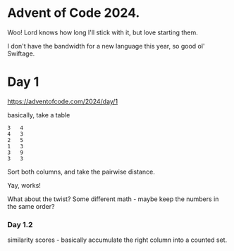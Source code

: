 # Advent of Code 2024.

Woo!  Lord knows how long I'll stick with it, but love starting them.

I don't have the bandwidth for a new language this year, so good ol' Swiftage.

# Day 1

https://adventofcode.com/2024/day/1

basically, take a table

```
3   4
4   3
2   5
1   3
3   9
3   3
```

Sort both columns, and take the pairwise distance.

Yay, works!

What about the twist? Some different math - maybe keep the numbers in the same order?

### Day 1.2

similarity scores - basically accumulate the right column into a counted
set.




